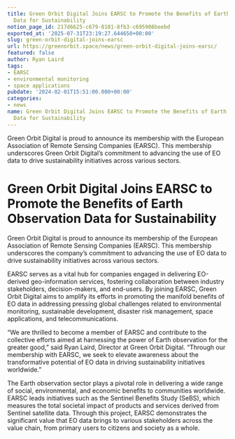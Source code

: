 ```yaml
---
title: Green Orbit Digital Joins EARSC to Promote the Benefits of Earth Observation
  Data for Sustainability
notion_page_id: 217d6625-c679-8101-8fb3-c695908beebd
exported_at: '2025-07-31T23:19:27.644650+00:00'
slug: green-orbit-digital-joins-earsc
url: https://greenorbit.space/news/green-orbit-digital-joins-earsc/
featured: false
author: Ryan Laird
tags:
- EARSC
- environmental monitoring
- space applications
pubdate: '2024-02-01T15:51:00.000+00:00'
categories:
- news
name: Green Orbit Digital Joins EARSC to Promote the Benefits of Earth Observation
  Data for Sustainability
---
```


Green Orbit Digital is proud to announce its membership with the European Association of Remote Sensing Companies (EARSC). This membership underscores Green Orbit Digital’s commitment to advancing the use of EO data to drive sustainability initiatives across various sectors.

# Green Orbit Digital Joins EARSC to Promote the Benefits of Earth Observation Data for Sustainability

Green Orbit Digital is proud to announce its membership of the European Association of Remote Sensing Companies (EARSC). This membership underscores the company’s commitment to advancing the use of EO data to drive sustainability initiatives across various sectors.

EARSC serves as a vital hub for companies engaged in delivering EO-derived geo-information services, fostering collaboration between industry stakeholders, decision-makers, and end-users. By joining EARSC, Green Orbit Digital aims to amplify its efforts in promoting the manifold benefits of EO data in addressing pressing global challenges related to environmental monitoring, sustainable development, disaster risk management, space applications, and telecommunications.

“We are thrilled to become a member of EARSC and contribute to the collective efforts aimed at harnessing the power of Earth observation for the greater good,” said Ryan Laird, Director at Green Orbit Digital. “Through our membership with EARSC, we seek to elevate awareness about the transformative potential of EO data in driving sustainability initiatives worldwide.”

The Earth observation sector plays a pivotal role in delivering a wide range of social, environmental, and economic benefits to communities worldwide. EARSC leads initiatives such as the Sentinel Benefits Study (SeBS), which measures the total societal impact of products and services derived from Sentinel satellite data. Through this project, EARSC demonstrates the significant value that EO data brings to various stakeholders across the value chain, from primary users to citizens and society as a whole.